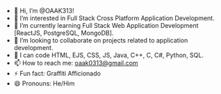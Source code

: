 - 👋 Hi, I’m @OAAK313!
- 👀 I’m interested in Full Stack Cross Platform Application Development.
- 🌱 I’m currently learning Full Stack Web Application Development [ReactJS, PostgreSQL, MongoDB].
- 💞️ I’m looking to collaborate on projects related to application development.
- 💪 I can code HTML, EJS, CSS, JS, Java, C++, C, C#, Python, SQL.
- 📫 How to reach me: oaak0313@gmail.com
- ⚡ Fun fact: Graffiti Afficionado
- 😄 Pronouns: He/Him
